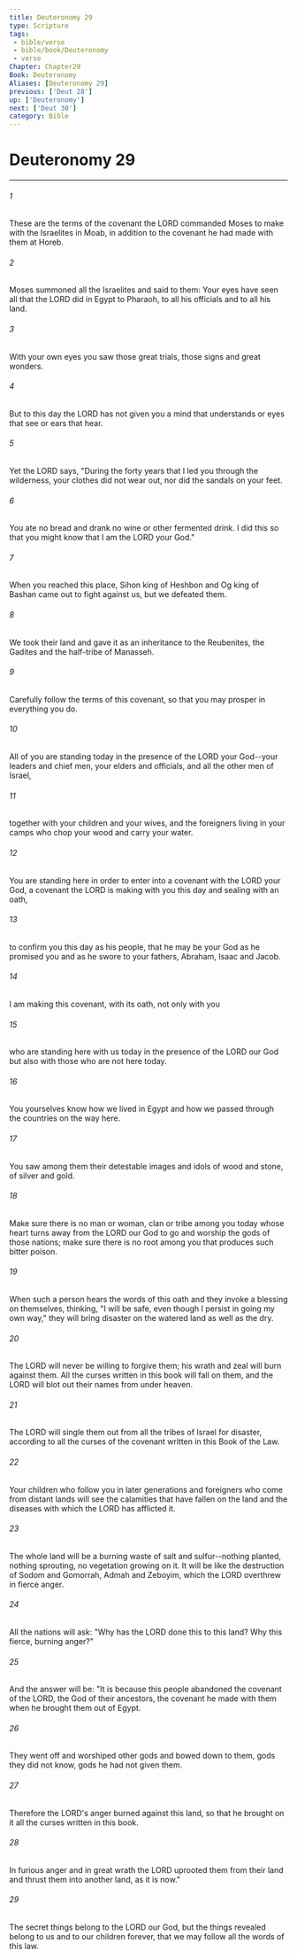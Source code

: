 ```yaml
---
title: Deuteronomy 29
type: Scripture
tags:
 - bible/verse
 - bible/book/Deuteronomy
 - verse
Chapter: Chapter29
Book: Deuteronomy
Aliases: [Deuteronomy 29]
previous: ['Deut 28']
up: ['Deuteronomy']
next: ['Deut 30']
category: Bible
---
```

# Deuteronomy 29

***


###### 1 
These are the terms of the covenant the LORD commanded Moses to make with the Israelites in Moab, in addition to the covenant he had made with them at Horeb. 

###### 2 
Moses summoned all the Israelites and said to them: Your eyes have seen all that the LORD did in Egypt to Pharaoh, to all his officials and to all his land. 

###### 3 
With your own eyes you saw those great trials, those signs and great wonders. 

###### 4 
But to this day the LORD has not given you a mind that understands or eyes that see or ears that hear. 

###### 5 
Yet the LORD says, "During the forty years that I led you through the wilderness, your clothes did not wear out, nor did the sandals on your feet. 

###### 6 
You ate no bread and drank no wine or other fermented drink. I did this so that you might know that I am the LORD your God." 

###### 7 
When you reached this place, Sihon king of Heshbon and Og king of Bashan came out to fight against us, but we defeated them. 

###### 8 
We took their land and gave it as an inheritance to the Reubenites, the Gadites and the half-tribe of Manasseh. 

###### 9 
Carefully follow the terms of this covenant, so that you may prosper in everything you do. 

###### 10 
All of you are standing today in the presence of the LORD your God--your leaders and chief men, your elders and officials, and all the other men of Israel, 

###### 11 
together with your children and your wives, and the foreigners living in your camps who chop your wood and carry your water. 

###### 12 
You are standing here in order to enter into a covenant with the LORD your God, a covenant the LORD is making with you this day and sealing with an oath, 

###### 13 
to confirm you this day as his people, that he may be your God as he promised you and as he swore to your fathers, Abraham, Isaac and Jacob. 

###### 14 
I am making this covenant, with its oath, not only with you 

###### 15 
who are standing here with us today in the presence of the LORD our God but also with those who are not here today. 

###### 16 
You yourselves know how we lived in Egypt and how we passed through the countries on the way here. 

###### 17 
You saw among them their detestable images and idols of wood and stone, of silver and gold. 

###### 18 
Make sure there is no man or woman, clan or tribe among you today whose heart turns away from the LORD our God to go and worship the gods of those nations; make sure there is no root among you that produces such bitter poison. 

###### 19 
When such a person hears the words of this oath and they invoke a blessing on themselves, thinking, "I will be safe, even though I persist in going my own way," they will bring disaster on the watered land as well as the dry. 

###### 20 
The LORD will never be willing to forgive them; his wrath and zeal will burn against them. All the curses written in this book will fall on them, and the LORD will blot out their names from under heaven. 

###### 21 
The LORD will single them out from all the tribes of Israel for disaster, according to all the curses of the covenant written in this Book of the Law. 

###### 22 
Your children who follow you in later generations and foreigners who come from distant lands will see the calamities that have fallen on the land and the diseases with which the LORD has afflicted it. 

###### 23 
The whole land will be a burning waste of salt and sulfur--nothing planted, nothing sprouting, no vegetation growing on it. It will be like the destruction of Sodom and Gomorrah, Admah and Zeboyim, which the LORD overthrew in fierce anger. 

###### 24 
All the nations will ask: "Why has the LORD done this to this land? Why this fierce, burning anger?" 

###### 25 
And the answer will be: "It is because this people abandoned the covenant of the LORD, the God of their ancestors, the covenant he made with them when he brought them out of Egypt. 

###### 26 
They went off and worshiped other gods and bowed down to them, gods they did not know, gods he had not given them. 

###### 27 
Therefore the LORD's anger burned against this land, so that he brought on it all the curses written in this book. 

###### 28 
In furious anger and in great wrath the LORD uprooted them from their land and thrust them into another land, as it is now." 

###### 29 
The secret things belong to the LORD our God, but the things revealed belong to us and to our children forever, that we may follow all the words of this law. 
